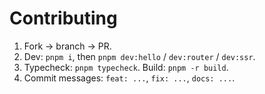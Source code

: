 # Contributing
1) Fork → branch → PR.  
2) Dev: `pnpm i`, then `pnpm dev:hello` / `dev:router` / `dev:ssr`.  
3) Typecheck: `pnpm typecheck`. Build: `pnpm -r build`.  
4) Commit messages: `feat: ...`, `fix: ...`, `docs: ...`.
